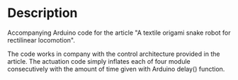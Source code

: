 # Description
Accompanying Arduino code for the article "A textile origami snake robot for rectilinear locomotion".

The code works in company with the control architecture provided in the article.
The actuation code simply inflates each of four module consecutively with the amount of time given with Arduino delay() function.

